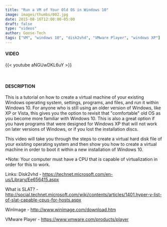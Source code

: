 ```yaml
---
title: "Run a VM of Your Old OS in Windows 10"
image: images/thumbs/002.jpg
date: 2015-08-16T12:00:00-05:00
draft: false
type: "videos"
author: Goose-Tech
tags: ["VM", "windows 10", "disk2vhd", "VMware Player", "windows XP"]
---
```


#### VIDEO

{{< youtube aNGUwDKL6uY >}}

&nbsp;

#### DESCRIPTION

This is a tutorial on how to create a virtual machine of your existing Windows operating system, settings, programs, and files,  and run it within Windows 10.  For anyone who is still using an older version of Windows, like XP or Vista, this gives you the option to revisit that "comfortable" old OS as you become more familiar with Windows 10.  This is also a great option if you have programs that were designed for Windows XP that will not work on later versions of Windows, or if you lost the installation discs.

This video will take you through the steps to create a virtual hard disk file of your existing operating system and then show you how to create a virtual machine in order to boot it within a new installation of Windows 10.

*Note:  Your computer must have a CPU that is capable of virtualization in order for this to work.

Links:
Disk2vhd - https://technet.microsoft.com/en-us/Library/Ee656415.aspx  

What is SLAT? - http://social.technet.microsoft.com/wiki/contents/articles/1401.hyper-v-list-of-slat-capable-cpus-for-hosts.aspx  

WinImage - http://www.winimage.com/download.htm  

VMware Player - https://www.vmware.com/products/player  